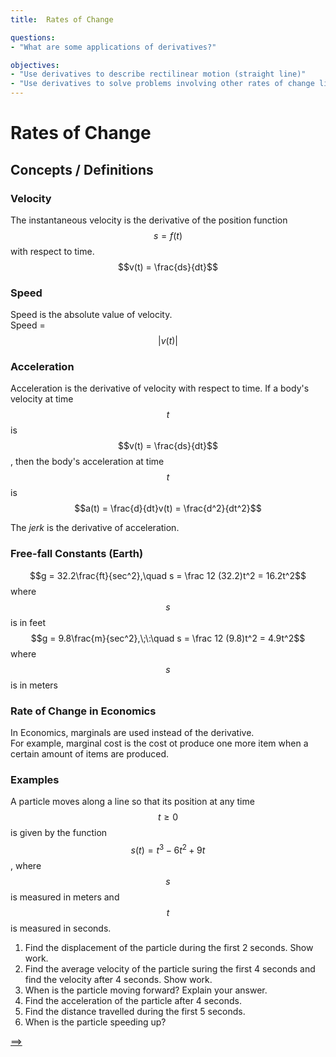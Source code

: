 ```yaml
---
title:  Rates of Change

questions:
- "What are some applications of derivatives?"

objectives:
- "Use derivatives to describe rectilinear motion (straight line)"
- "Use derivatives to solve problems involving other rates of change like marginal cosr and marginal revenue"
---
```


# Rates of Change

## Concepts / Definitions

### Velocity
The instantaneous velocity is the derivative of the position function $$s = f(t)$$
with respect to time.
$$v(t) = \frac{ds}{dt}$$

### Speed
Speed is the absolute value of velocity.<br>
Speed = $$\lvert v(t)\rvert$$

### Acceleration
Acceleration is the derivative of velocity with respect to time. If a body's velocity at time $$t$$ is $$v(t) = \frac{ds}{dt}$$, then the body's acceleration at time $$t$$ is
$$a(t) = \frac{d}{dt}v(t) = \frac{d^2}{dt^2}$$

The _jerk_ is the derivative of acceleration.

### Free-fall Constants (Earth)
$$g = 32.2\frac{ft}{sec^2},\quad s = \frac 12 (32.2)t^2 = 16.2t^2$$ where $$s$$ is in feet<br>
$$g = 9.8\frac{m}{sec^2},\;\:\quad s = \frac 12 (9.8)t^2 = 4.9t^2$$ where $$s$$ is in meters

### Rate of Change in Economics
In Economics, marginals are used instead of the derivative.<br>
For example, marginal cost is the cost ot produce one more item when a certain amount of items are produced.

### Examples

A particle moves along a line so that its position at any time $$t \geq 0$$ is given by the function $$s(t) = t^3 -6t^2 + 9t$$, where $$s$$ is measured in meters and $$t$$ is measured in seconds.

  1. Find the displacement of the particle during the first 2 seconds. Show work.
  2. Find the average velocity of the particle suring the first 4 seconds and find the velocity after 4 seconds. Show work.
  3. When is the particle moving forward? Explain your answer.
  4. Find the acceleration of the particle after 4 seconds.
  5. Find the distance travelled during the first 5 seconds.
  6. When is the particle speeding up?


[==>](../0504-squeeze-theorem-and-limit-of-composite-functions)
